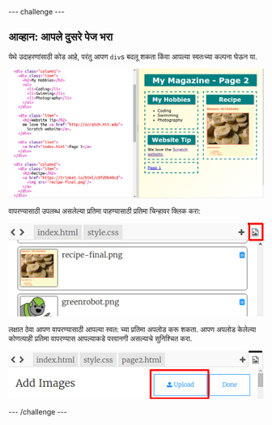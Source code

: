 \--- challenge \---

## आव्हान: आपले दुसरे पेज भरा

येथे उदाहरणांसाठी कोड आहे, परंतु आपण `div`s बदलू शकता किंवा आपल्या स्वतःच्या कल्पना घेऊन या.

![screenshot](images/magazine-page2-challenge.png)

वापरण्यासाठी उपलब्ध असलेल्या प्रतिमा पाहण्यासाठी प्रतिमा चिन्हावर क्लिक करा:

![screenshot](images/magazine-images.png)

लक्षात ठेवा आपण वापरण्यासाठी आपल्या स्वत: च्या प्रतिमा अपलोड करू शकता. आपण अपलोड केलेल्या कोणत्याही प्रतिमा वापरण्यास आपल्याकडे परवानगी असल्याचे सुनिश्चित करा.

![screenshot](images/magazine-upload-images.png)

\--- /challenge \---